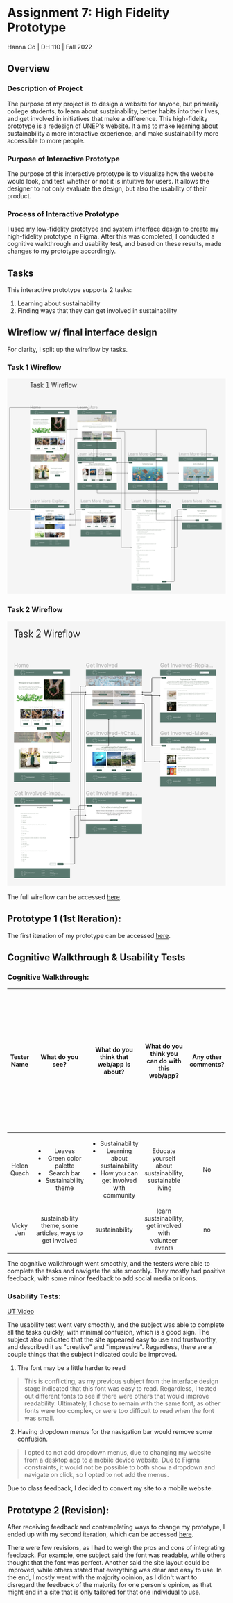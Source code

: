 # Assignment 7: High Fidelity Prototype
Hanna Co | DH 110 | Fall 2022

## Overview
### Description of Project
The purpose of my project is to design a website for anyone, but primarily college students, to learn about sustainability, better habits into their lives, and get involved in initiatives that make a difference. This high-fidelity prototype is a redesign of UNEP's website. It aims to make learning about sustainability a more interactive experience, and make sustainability more accessible to more people.

### Purpose of Interactive Prototype
The purpose of this interactive prototype is to visualize how the website would look, and test whether or not it is intuitive for users. It allows the designer to not only evaluate the design, but also the usability of their product.

### Process of Interactive Prototype
I used my low-fidelity prototype and system interface design to create my high-fidelity prototype in Figma. After this was completed, I conducted a cognitive walkthrough and usability test, and based on these results, made changes to my prototype accordingly.

## Tasks
This interactive prototype supports 2 tasks:
1. Learning about sustainability
2. Finding ways that they can get involved in sustainability

## Wireflow w/ final interface design
For clarity, I split up the wireflow by tasks.

### Task 1 Wireflow

![image](https://github.com/hannaco/DH110/blob/main/Assignment7/Task_1_Wireflow.png)

### Task 2 Wireflow

![image](https://github.com/hannaco/DH110/blob/main/Assignment7/Task_2_Wireflow.png)

The full wireflow can be accessed [here](https://www.figma.com/file/4rT9E9P4oMUs3jBchIPTN9/DH-110-Assignment-7-Wireflows?node-id=0%3A1).

## Prototype 1 (1st Iteration):
The first iteration of my prototype can be accessed [here](https://www.figma.com/proto/MpXh0UckAMhi8G7RhVRBIo/DH-110-Assignment-7?node-id=9%3A1157&scaling=scale-down&page-id=0%3A1&starting-point-node-id=9%3A1157).

## Cognitive Walkthrough & Usability Tests

### Cognitive Walkthrough:

| Tester Name | What do you see? | What do you think that web/app is about? | What do you think you can do with this web/app? | Any other comments? | Is there any point that the users may not understand what this screen(feedback) is about? | Is there any point that the users may not recognize where to click or select? | Is there any point that the users may feel lost and may not sure whether the progress is being made toward what they want to achieve? | Is there any point that the users would not know what to do the next step? | Is there any point that is not clear where to return or missing back-flow of cancel or exit? | Is there anything inconsistent, missing, or confusing? | Any other comments? |
| :-: | :-: | :-: | :-: | :-: | :-: | :-: | :-: | :-: | :-: | :-: | :-: |
| Helen Quach | <ul><li>Leaves</li><li>Green color palette</li><li>Search bar</li><li>Sustainability theme</li></ul> | <ul><li>Sustainability</li><li>Learning about sustainability</li><li>How you can get involved with community</li></ul> | Educate yourself about sustainability, sustainable living | No | No there is no point where users may not understand | No the buttons are very obviously labeled | No there is a very clear flow | No | No | No | No |
| Vicky Jen   | sustainability theme, some articles, ways to get involved | sustainability | learn sustainability, get involved with volunteer events | no | yes its very straight forward and clear | no, it is very self explanatory | no, the user can feel the progress being made | no | no | no | no |

The cognitive walkthrough went smoothly, and the testers were able to complete the tasks and navigate the site smoothly. They mostly had positive feedback, with some minor feedback to add social media or icons. 

### Usability Tests:
[UT Video](https://drive.google.com/file/d/14xVOs3Z59G1sxIiKS0tIrc9Z2rJi9eCG/view?usp=sharing)

The usability test went very smoothly, and the subject was able to complete all the tasks quickly, with minimal confusion, which is a good sign. The subject also indicated that the site appeared easy to use and trustworthy, and described it as "creative" and "impressive". Regardless, there are a couple things that the subject indicated could be improved.
1. The font may be a little harder to read
> This is conflicting, as my previous subject from the interface design stage indicated that this font was easy to read. Regardless, I tested out different fonts to see if there were others that would improve readability. Ultimately, I chose to remain with the same font, as other fonts were too complex, or were too difficult to read when the font was small.
2. Having dropdown menus for the navigation bar would remove some confusion.
> I opted to not add dropdown menus, due to changing my website from a desktop app to a mobile device website. Due to Figma constraints, it would not be possible to both show a dropdown and navigate on click, so I opted to not add the menus.

Due to class feedback, I decided to convert my site to a mobile website.

## Prototype 2 (Revision):
After receiving feedback and contemplating ways to change my prototype, I ended up with my second iteration, which can be accessed [here](https://www.figma.com/proto/Hc16Ebiid8NErJKXiNxJLh/DH-110-Assignment-7-V2?node-id=201%3A915&scaling=scale-down&page-id=0%3A1&starting-point-node-id=201%3A915).

There were few revisions, as I had to weigh the pros and cons of integrating feedback. For example, one subject said the font was readable, while others thought that the font was perfect. Another said the site layout could be improved, while others stated that everything was clear and easy to use. In the end, I mostly went with the majority opinion, as I didn't want to disregard the feedback of the majority for one person's opinion, as that might end in a site that is only tailored for that one individual to use.
